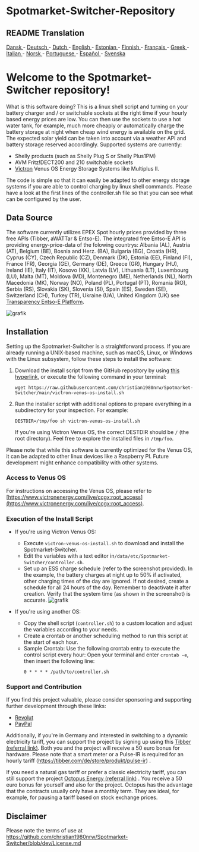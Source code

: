 # Spotmarket-Switcher-Repository

## README Translation
[Dansk ](README.da.md) - [Deutsch ](README.de.md) - [Dutch ](README.nl.md) - [English ](README.md) - [Estonian ](README.et.md) - [Finnish ](README.fi.md) - [Français ](README.fr.md) - [Greek ](README.el.md) - [Italian ](README.it.md) - [Norsk ](README.no.md) - [Portuguese ](README.pt.md) - [Español ](README.es.md) - [Svenska ](README.sv.md)

# Welcome to the Spotmarket-Switcher repository!

What is this software doing? 
This is a linux shell script and turning on your battery charger and / or switchable sockets at the right time if your hourly based energy prices are low.
You can then use the sockets to use a hot water tank, for example, much more cheaply or automatically charge the battery storage at night when cheap wind energy is available on the grid.
The expected solar yield can be taken into account via a weather API and battery storage reserved accordingly.
Supported systems are currently:

- Shelly products (such as Shelly Plug S or Shelly Plus1PM)
- AVM Fritz!DECT200 and 210 switchable sockets
- [Victron](https://www.victronenergy.com/) Venus OS Energy Storage Systems like Multiplus II.
  
The code is simple so that it can easily be adapted to other energy storage systems if you are able to control charging by linux shell commands.
Please have a look at the first lines of the controller.sh file so that you can see what can be configured by the user.

## Data Source

The software currently utilizes EPEX Spot hourly prices provided by three free APIs (Tibber, aWATTar & Entso-E).
The integrated free Entso-E API is providing energy-price-data of the folowing countrys:
Albania (AL), Austria (AT), Belgium (BE), Bosnia and Herz. (BA), Bulgaria (BG), Croatia (HR), Cyprus (CY), Czech Republic (CZ), Denmark (DK), Estonia (EE), Finland (FI), France (FR), Georgia (GE), Germany (DE), Greece (GR), Hungary (HU), Ireland (IE), Italy (IT), Kosovo (XK), Latvia (LV), Lithuania (LT), Luxembourg (LU), Malta (MT), Moldova (MD), Montenegro (ME), Netherlands (NL), North Macedonia (MK), Norway (NO), Poland (PL), Portugal (PT), Romania (RO), Serbia (RS), Slovakia (SK), Slovenia (SI), Spain (ES), Sweden (SE), Switzerland (CH), Turkey (TR), Ukraine (UA), United Kingdom (UK) see [Transparency Entso-E Platform](https://transparency.entsoe.eu/transmission-domain/r2/dayAheadPrices/show). 

![grafik](https://user-images.githubusercontent.com/6513794/224442951-c0155a48-f32b-43f4-8014-d86d60c3b311.png)

## Installation

Setting up the Spotmarket-Switcher is a straightforward process. If you are already running a UNIX-based machine, such as macOS, Linux, or Windows with the Linux subsystem, follow these steps to install the software:


1. Download the install script from the GitHub repository by using [this hyperlink](https://raw.githubusercontent.com/christian1980nrw/Spotmarket-Switcher/main/victron-venus-os-install.sh), or execute the following command in your terminal:
   ```
   wget https://raw.githubusercontent.com/christian1980nrw/Spotmarket-Switcher/main/victron-venus-os-install.sh
   ```

2. Run the installer script with additional options to prepare everything in a subdirectory for your inspection. For example:
   ```
   DESTDIR=/tmp/foo sh victron-venus-os-install.sh
   ```
   If you're using Victron Venus OS, the correct DESTDIR should be `/` (the root directory). Feel free to explore the installed files in `/tmp/foo`.

Please note that while this software is currently optimized for the Venus OS, it can be adapted to other linux devices like a Raspberry PI. Future development might enhance compatibility with other systems.

### Access to Venus OS

For instructions on accessing the Venus OS, please refer to [https://www.victronenergy.com/live/ccgx:root_access](https://www.victronenergy.com/live/ccgx:root_access).

### Execution of the Install Script

- If you're using Victron Venus OS:
  - Execute `victron-venus-os-install.sh` to download and install the Spotmarket-Switcher.
  - Edit the variables with a text editor in`/data/etc/Spotmarket-Switcher/controller.sh`.
  - Set up an ESS charge schedule (refer to the screenshot provided). In the example, the battery charges at night up to 50% if activated, other charging times of the day are ignored. If not desired, create a schedule for all 24 hours of the day. Remember to deactivate it after creation. Verify that the system time (as shown in the screenshot) is accurate.
![grafik](https://user-images.githubusercontent.com/6513794/206877184-b8bf0752-b5d5-4c1b-af15-800b6499cfc7.png)

- If you're using another OS:
  - Copy the shell script (`controller.sh`) to a custom location and adjust the variables according to your needs.
  - Create a crontab or another scheduling method to run this script at the start of each hour.
  - Sample Crontab:
      Use the following crontab entry to execute the control script every hour:
      Open your terminal and enter `crontab -e`, then insert the following line:
      ```
      0 * * * * /path/to/controller.sh
      ```

### Support and Contribution

If you find this project valuable, please consider sponsoring and supporting further development through these links:
- [Revolut](https://revolut.me/christqki2)
- [PayPal](https://paypal.me/christian1980nrw)

Additionally, if you're in Germany and interested in switching to a dynamic electricity tariff, you can support the project by signing up using this [Tibber (referral link)](https://invite.tibber.com/ojgfbx2e). Both you and the project will receive a 50 euro bonus for hardware. Please note that a smart meter or a Pulse-IR is required for an hourly tariff (https://tibber.com/de/store/produkt/pulse-ir) .

If you need a natural gas tariff or prefer a classic electricity tariff, you can still support the project [Octopus Energy (referral link)](https://share.octopusenergy.de/glass-raven-58) .
You receive a 50 euro bonus for yourself and also for the project.
Octopus has the advantage that the contracts usually only have a monthly term. They are ideal, for example, for pausing a tariff based on stock exchange prices.

## Disclaimer
Please note the terms of use at https://github.com/christian1980nrw/Spotmarket-Switcher/blob/dev/License.md
